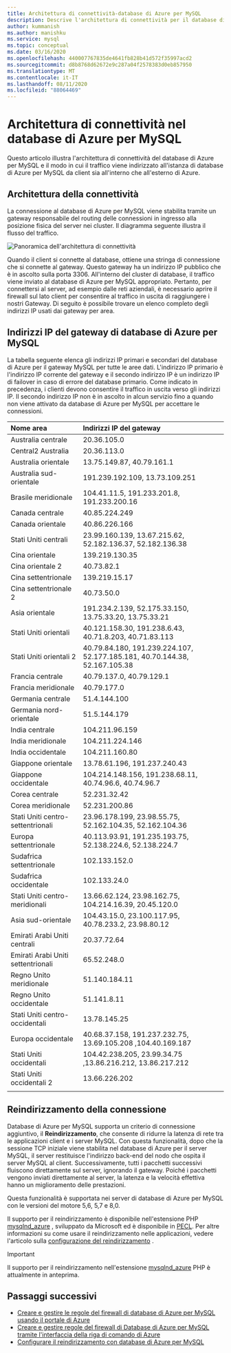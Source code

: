 ```yaml
---
title: Architettura di connettività-database di Azure per MySQL
description: Descrive l'architettura di connettività per il database di Azure per il server MySQL.
author: kummanish
ms.author: manishku
ms.service: mysql
ms.topic: conceptual
ms.date: 03/16/2020
ms.openlocfilehash: 440007767835de4641fb828b41d572f35997acd2
ms.sourcegitcommit: d8b8768d62672e9c287a04f2578383d0eb857950
ms.translationtype: MT
ms.contentlocale: it-IT
ms.lasthandoff: 08/11/2020
ms.locfileid: "88064469"
---
```

# <a name="connectivity-architecture-in-azure-database-for-mysql"></a>Architettura di connettività nel database di Azure per MySQL
Questo articolo illustra l'architettura di connettività del database di Azure per MySQL e il modo in cui il traffico viene indirizzato all'istanza di database di Azure per MySQL da client sia all'interno che all'esterno di Azure.

## <a name="connectivity-architecture"></a>Architettura della connettività
La connessione al database di Azure per MySQL viene stabilita tramite un gateway responsabile del routing delle connessioni in ingresso alla posizione fisica del server nei cluster. Il diagramma seguente illustra il flusso del traffico.

![Panoramica dell'architettura di connettività](./media/concepts-connectivity-architecture/connectivity-architecture-overview-proxy.png)

Quando il client si connette al database, ottiene una stringa di connessione che si connette al gateway. Questo gateway ha un indirizzo IP pubblico che è in ascolto sulla porta 3306. All'interno del cluster di database, il traffico viene inviato al database di Azure per MySQL appropriato. Pertanto, per connettersi al server, ad esempio dalle reti aziendali, è necessario aprire il firewall sul lato client per consentire al traffico in uscita di raggiungere i nostri Gateway. Di seguito è possibile trovare un elenco completo degli indirizzi IP usati dai gateway per area.

## <a name="azure-database-for-mysql-gateway-ip-addresses"></a>Indirizzi IP del gateway di database di Azure per MySQL
La tabella seguente elenca gli indirizzi IP primari e secondari del database di Azure per il gateway MySQL per tutte le aree dati. L'indirizzo IP primario è l'indirizzo IP corrente del gateway e il secondo indirizzo IP è un indirizzo IP di failover in caso di errore del database primario. Come indicato in precedenza, i clienti devono consentire il traffico in uscita verso gli indirizzi IP. Il secondo indirizzo IP non è in ascolto in alcun servizio fino a quando non viene attivato da database di Azure per MySQL per accettare le connessioni.

| **Nome area** | **Indirizzi IP del gateway** |
|:----------------|:-------------|
| Australia centrale| 20.36.105.0     |
| Central2 Australia     | 20.36.113.0   |
| Australia orientale | 13.75.149.87, 40.79.161.1     |
| Australia sud-orientale |191.239.192.109, 13.73.109.251   |
| Brasile meridionale | 104.41.11.5, 191.233.201.8, 191.233.200.16  |
| Canada centrale |40.85.224.249  |
| Canada orientale | 40.86.226.166    |
| Stati Uniti centrali | 23.99.160.139, 13.67.215.62, 52.182.136.37, 52.182.136.38     |
| Cina orientale | 139.219.130.35    |
| Cina orientale 2 | 40.73.82.1  |
| Cina settentrionale | 139.219.15.17    |
| Cina settentrionale 2 | 40.73.50.0     |
| Asia orientale | 191.234.2.139, 52.175.33.150, 13.75.33.20, 13.75.33.21     |
| Stati Uniti orientali | 40.121.158.30, 191.238.6.43, 40.71.8.203, 40.71.83.113 |
| Stati Uniti orientali 2 |40.79.84.180, 191.239.224.107, 52.177.185.181, 40.70.144.38, 52.167.105.38  |
| Francia centrale | 40.79.137.0, 40.79.129.1  |
| Francia meridionale | 40.79.177.0     |
| Germania centrale | 51.4.144.100     |
| Germania nord-orientale | 51.5.144.179  |
| India centrale | 104.211.96.159     |
| India meridionale | 104.211.224.146  |
| India occidentale | 104.211.160.80    |
| Giappone orientale | 13.78.61.196, 191.237.240.43  |
| Giappone occidentale | 104.214.148.156, 191.238.68.11, 40.74.96.6, 40.74.96.7    |
| Corea centrale | 52.231.32.42   |
| Corea meridionale | 52.231.200.86    |
| Stati Uniti centro-settentrionali | 23.96.178.199, 23.98.55.75, 52.162.104.35, 52.162.104.36    |
| Europa settentrionale | 40.113.93.91, 191.235.193.75, 52.138.224.6, 52.138.224.7    |
| Sudafrica settentrionale  | 102.133.152.0    |
| Sudafrica occidentale | 102.133.24.0   |
| Stati Uniti centro-meridionali |13.66.62.124, 23.98.162.75, 104.214.16.39, 20.45.120.0   |
| Asia sud-orientale | 104.43.15.0, 23.100.117.95, 40.78.233.2, 23.98.80.12     |
| Emirati Arabi Uniti centrali | 20.37.72.64  |
| Emirati Arabi Uniti settentrionali | 65.52.248.0    |
| Regno Unito meridionale | 51.140.184.11   |
| Regno Unito occidentale | 51.141.8.11  |
| Stati Uniti centro-occidentali | 13.78.145.25     |
| Europa occidentale | 40.68.37.158, 191.237.232.75, 13.69.105.208 ,104.40.169.187 |
| Stati Uniti occidentali | 104.42.238.205, 23.99.34.75 ,13.86.216.212, 13.86.217.212 |
| Stati Uniti occidentali 2 | 13.66.226.202  |
||||

## <a name="connection-redirection"></a>Reindirizzamento della connessione

Database di Azure per MySQL supporta un criterio di connessione aggiuntivo, il **Reindirizzamento**, che consente di ridurre la latenza di rete tra le applicazioni client e i server MySQL. Con questa funzionalità, dopo che la sessione TCP iniziale viene stabilita nel database di Azure per il server MySQL, il server restituisce l'indirizzo back-end del nodo che ospita il server MySQL al client. Successivamente, tutti i pacchetti successivi fluiscono direttamente sul server, ignorando il gateway. Poiché i pacchetti vengono inviati direttamente al server, la latenza e la velocità effettiva hanno un miglioramento delle prestazioni.

Questa funzionalità è supportata nei server di database di Azure per MySQL con le versioni del motore 5,6, 5,7 e 8,0.

Il supporto per il reindirizzamento è disponibile nell'estensione PHP [mysqlnd_azure](https://github.com/microsoft/mysqlnd_azure) , sviluppato da Microsoft ed è disponibile in [PECL](https://pecl.php.net/package/mysqlnd_azure). Per altre informazioni su come usare il reindirizzamento nelle applicazioni, vedere l'articolo sulla [configurazione del reindirizzamento](./howto-redirection.md) .

> [!IMPORTANT]
> Il supporto per il reindirizzamento nell'estensione [mysqlnd_azure](https://github.com/microsoft/mysqlnd_azure) PHP è attualmente in anteprima.

## <a name="next-steps"></a>Passaggi successivi

* [Creare e gestire le regole del firewall di database di Azure per MySQL usando il portale di Azure](./howto-manage-firewall-using-portal.md)
* [Creare e gestire regole del firewall di Database di Azure per MySQL tramite l'interfaccia della riga di comando di Azure](./howto-manage-firewall-using-cli.md)
* [Configurare il reindirizzamento con database di Azure per MySQL](./howto-redirection.md)
